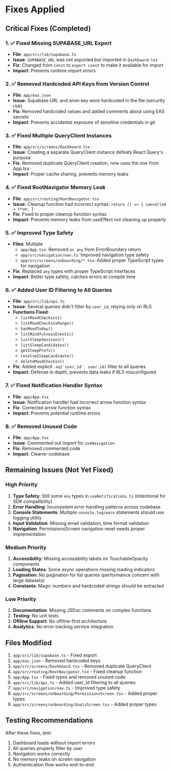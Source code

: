 # Fixes Applied

## Critical Fixes (Completed)

### 1. ✅ Fixed Missing SUPABASE_URL Export
- **File**: `app/src/lib/supabase.ts`
- **Issue**: `SUPABASE_URL` was not exported but imported in `Dashboard.tsx`
- **Fix**: Changed from `const` to `export const` to make it available for import
- **Impact**: Prevents runtime import errors

### 2. ✅ Removed Hardcoded API Keys from Version Control
- **File**: `app/eas.json`
- **Issue**: Supabase URL and anon key were hardcoded in the file (security risk)
- **Fix**: Removed hardcoded values and added comments about using EAS secrets
- **Impact**: Prevents accidental exposure of sensitive credentials in git

### 3. ✅ Fixed Multiple QueryClient Instances
- **File**: `app/src/screens/Dashboard.tsx`
- **Issue**: Creating a separate QueryClient instance defeats React Query's purpose
- **Fix**: Removed duplicate QueryClient creation, now uses the one from App.tsx
- **Impact**: Proper cache sharing, prevents memory leaks

### 4. ✅ Fixed RootNavigator Memory Leak
- **File**: `app/src/routing/RootNavigator.tsx`
- **Issue**: Cleanup function had incorrect syntax: `return () => { cancelled = true; }`
- **Fix**: Fixed to proper cleanup function syntax
- **Impact**: Prevents memory leaks from useEffect not cleaning up properly

### 5. ✅ Improved Type Safety
- **Files**: Multiple
  - `app/App.tsx`: Removed `as any` from ErrorBoundary return
  - `app/src/navigation/nav.ts`: Improved navigation type safety
  - `app/src/screens/onboarding/*.tsx`: Added proper TypeScript types for navigation
- **Fix**: Replaced `any` types with proper TypeScript interfaces
- **Impact**: Better type safety, catches errors at compile time

### 6. ✅ Added User ID Filtering to All Queries
- **File**: `app/src/lib/api.ts`
- **Issue**: Several queries didn't filter by `user_id`, relying only on RLS
- **Functions Fixed**:
  - `listMoodCheckins()`
  - `listMoodCheckinsRange()`
  - `hasMoodToday()`
  - `listMindfulnessEvents()`
  - `listSleepSessions()`
  - `listSleepCandidates()`
  - `getSleepPrefs()`
  - `resolveSleepCandidate()`
  - `deleteMoodCheckin()`
- **Fix**: Added explicit `.eq('user_id', user.id)` filter to all queries
- **Impact**: Defense in depth, prevents data leaks if RLS misconfigured

### 7. ✅ Fixed Notification Handler Syntax
- **File**: `app/App.tsx`
- **Issue**: Notification handler had incorrect arrow function syntax
- **Fix**: Corrected arrow function syntax
- **Impact**: Prevents potential runtime errors

### 8. ✅ Removed Unused Code
- **File**: `app/App.tsx`
- **Issue**: Commented out import for `useNavigation`
- **Fix**: Removed commented code
- **Impact**: Cleaner codebase

## Remaining Issues (Not Yet Fixed)

### High Priority
1. **Type Safety**: Still some `any` types in `useNotifications.ts` (intentional for SDK compatibility)
2. **Error Handling**: Inconsistent error handling patterns across codebase
3. **Console Statements**: Multiple `console.log/warn` statements should use logging utility
4. **Input Validation**: Missing email validation, time format validation
5. **Navigation**: PermissionsScreen navigation reset needs proper implementation

### Medium Priority
1. **Accessibility**: Missing accessibility labels on TouchableOpacity components
2. **Loading States**: Some async operations missing loading indicators
3. **Pagination**: No pagination for list queries (performance concern with large datasets)
4. **Constants**: Magic numbers and hardcoded strings should be extracted

### Low Priority
1. **Documentation**: Missing JSDoc comments on complex functions
2. **Testing**: No unit tests
3. **Offline Support**: No offline-first architecture
4. **Analytics**: No error tracking service integration

## Files Modified

1. `app/src/lib/supabase.ts` - Fixed export
2. `app/eas.json` - Removed hardcoded keys
3. `app/src/screens/Dashboard.tsx` - Removed duplicate QueryClient
4. `app/src/routing/RootNavigator.tsx` - Fixed cleanup function
5. `app/App.tsx` - Fixed types and removed unused code
6. `app/src/lib/api.ts` - Added user_id filtering to all queries
7. `app/src/navigation/nav.ts` - Improved type safety
8. `app/src/screens/onboarding/PermissionsScreen.tsx` - Added proper types
9. `app/src/screens/onboarding/GoalsScreen.tsx` - Added proper types

## Testing Recommendations

After these fixes, test:
1. Dashboard loads without import errors
2. All queries properly filter by user
3. Navigation works correctly
4. No memory leaks on screen navigation
5. Authentication flow works end-to-end

